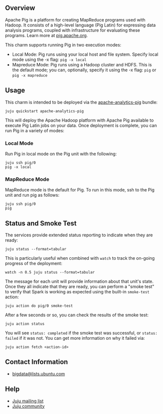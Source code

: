 ## Overview

Apache Pig is a platform for creating MapReduce programs used with Hadoop.
It consists of a high-level language (Pig Latin) for expressing data analysis
programs, coupled with infrastructure for evaluating these programs. Learn more
at [pig.apache.org](http://pig.apache.org).

This charm supports running Pig in two execution modes:

 * Local Mode: Pig runs using your local host and file system. Specify local
   mode using the -x flag: `pig -x local`
 * Mapreduce Mode: Pig runs using a Hadoop cluster and HDFS. This is the default
   mode; you can, optionally, specify it using the -x flag:
   `pig` or `pig -x mapreduce`


## Usage

This charm is intended to be deployed via the
[apache-analytics-pig](https://jujucharms.com/apache-analytics-pig) bundle:

    juju quickstart apache-analytics-pig

This will deploy the Apache Hadoop platform with Apache Pig available to
execute Pig Latin jobs on your data. Once deployment is complete, you can run
Pig in a variety of modes:

### Local Mode

Run Pig in local mode on the Pig unit with the following:

    juju ssh pig/0
    pig -x local

### MapReduce Mode

MapReduce mode is the default for Pig. To run in this mode, ssh to the Pig unit
and run pig as follows:

    juju ssh pig/0
    pig


## Status and Smoke Test

The services provide extended status reporting to indicate when they are ready:

    juju status --format=tabular

This is particularly useful when combined with `watch` to track the on-going
progress of the deployment:

    watch -n 0.5 juju status --format=tabular

The message for each unit will provide information about that unit's state.
Once they all indicate that they are ready, you can perform a "smoke test"
to verify that Spark is working as expected using the built-in `smoke-test`
action:

    juju action do pig/0 smoke-test

After a few seconds or so, you can check the results of the smoke test:

    juju action status

You will see `status: completed` if the smoke test was successful, or
`status: failed` if it was not.  You can get more information on why it failed
via:

    juju action fetch <action-id>


## Contact Information

- <bigdata@lists.ubuntu.com>


## Help

- [Juju mailing list](https://lists.ubuntu.com/mailman/listinfo/juju)
- [Juju community](https://jujucharms.com/community)
